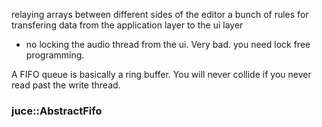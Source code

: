 relaying arrays between different sides of the editor
a bunch of rules for transfering data from the application layer to the ui layer
- no locking the audio thread from the ui. Very bad. 
you need lock free programming.

A FIFO queue is basically a ring buffer. You will never collide if you never read past the write thread.

### juce::AbstractFifo

